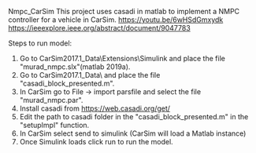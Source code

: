 Nmpc_CarSim
This project uses casadi in matlab to implement a NMPC controller for a vehicle in CarSim.
https://youtu.be/6wHSdGmxydk
https://ieeexplore.ieee.org/abstract/document/9047783

Steps to run model:
 1. Go to CarSim2017.1_Data\Extensions\Simulink and place the file "murad_nmpc.slx"(matlab 2019a).
 2. Go to CarSim2017.1_Data\ and place the file "casadi_block_presented.m".
 3. In CarSim go to File -> import parsfile and select the file "murad_nmpc.par".
 4. Install casadi from https://web.casadi.org/get/
 5. Edit the path to casadi folder in the "casadi_block_presented.m" in the "setupImpl" function.
 6. In CarSim select send to simulink (CarSim will load a Matlab instance)
 7. Once Simulink loads click run to run the model.
 
